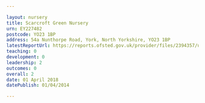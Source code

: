 ```yaml
---

layout: nursery
title: Scarcroft Green Nursery
urn: EY227482
postcode: YO23 1BP
address: 54a Nunthorpe Road, York, North Yorkshire, YO23 1BP
latestReportUrl: https://reports.ofsted.gov.uk/provider/files/2394357/urn/EY227482.pdf
teaching: 0
development: 0
leadership: 2
outcomes: 0
overall: 2
date: 01 April 2018 
datePublish: 01/04/2014

---
```

